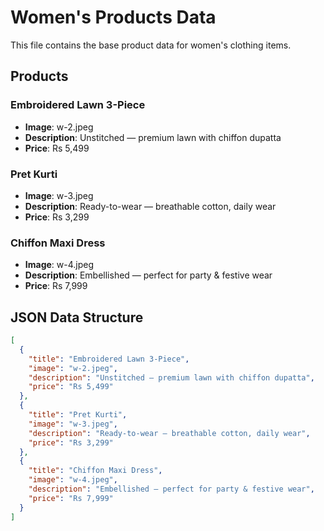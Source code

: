 # Women's Products Data

This file contains the base product data for women's clothing items.

## Products

### Embroidered Lawn 3-Piece

- **Image**: w-2.jpeg
- **Description**: Unstitched — premium lawn with chiffon dupatta
- **Price**: Rs 5,499

### Pret Kurti

- **Image**: w-3.jpeg
- **Description**: Ready-to-wear — breathable cotton, daily wear
- **Price**: Rs 3,299

### Chiffon Maxi Dress

- **Image**: w-4.jpeg
- **Description**: Embellished — perfect for party & festive wear
- **Price**: Rs 7,999

## JSON Data Structure

```json
[
  {
    "title": "Embroidered Lawn 3-Piece",
    "image": "w-2.jpeg",
    "description": "Unstitched — premium lawn with chiffon dupatta",
    "price": "Rs 5,499"
  },
  {
    "title": "Pret Kurti",
    "image": "w-3.jpeg",
    "description": "Ready-to-wear — breathable cotton, daily wear",
    "price": "Rs 3,299"
  },
  {
    "title": "Chiffon Maxi Dress",
    "image": "w-4.jpeg",
    "description": "Embellished — perfect for party & festive wear",
    "price": "Rs 7,999"
  }
]
```
